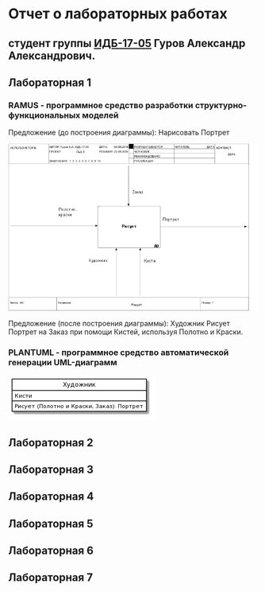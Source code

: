 # Отчет о лабораторных работах
## студент группы [ИДБ-17-05](https://github.com/stankin/design-part-1/wiki/list-idb-17-05) Гуров Александр Александрович.

## Лабораторная 1

### RAMUS - программное средство разработки структурно-функциональных моделей

Предложение (до построения диаграммы): Нарисовать Портрет

![none](https://github.com/GurovAA/gurovaa.github.io/blob/master/labs/lab1/01_A0.png)

Предложение (после построения диаграммы): Художник Рисует Портрет на Заказ при помощи Кистей, используя Полотно и Краски.

### PLANTUML - программное средство автоматической генерации UML-диаграмм

![none](https://github.com/GurovAA/gurovaa.github.io/blob/master/labs/lab1/01_A0_PlantUML.png)

### 

## Лабораторная 2

## Лабораторная 3

## Лабораторная 4

## Лабораторная 5

## Лабораторная 6

## Лабораторная 7
